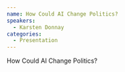 ```yaml
--- 
name: How Could AI Change Politics?
speakers: 
  - Karsten Donnay
categories:
  - Presentation
---
```


How Could AI Change Politics?